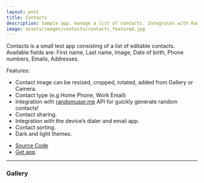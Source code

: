 ```yaml
---
layout: post
title: Contacts
description: Sample app, manage a list of contacts. Integrates with Randomuser.me API.
image: assets/images/contacts/contacts_featured.jpg
---
```


Contacts is a small test app consisting of a list of editable contacts. Available fields are: First name, Last name, Image, Date of birth, Phone numbers, Emails, Addresses. 

Features:
- Contact image can be resized, cropped, rotated, added from Gallery or Camera.
- Contact type (e.g Home Phone, Work Email)
- Integration with [randomuser.me](https://randomuser.me) API for guickly generate random contacts!
- Contact sharing.
- Integration with the device’s dialer and email app.
- Contact sorting.
- Dark and light themes.

<ul class="actions">
    <li><a target="_blank" href="https://github.com/abicelis/AndroidCodeTestAlejandroBicelis" 
    	class="button">Source Code</a></li>
    <li><a target="_blank" href="https://github.com/abicelis/AndroidCodeTestAlejandroBicelis/releases/tag/v1.0" 
    	class="button special">Get app</a></li>
</ul>

<hr class="major" />

### Gallery

<div>
    <div class="row">
        <div class="3u"><span class="image fit"><img src="{% link assets/images/contacts/contacts_1.jpg %}" alt="" /></span></div>
        <div class="3u"><span class="image fit"><img src="{% link assets/images/contacts/contacts_2.jpg %}" alt="" /></span></div>
        <div class="3u"><span class="image fit"><img src="{% link assets/images/contacts/contacts_3.jpg %}" alt="" /></span></div>
        <div class="3u$"><span class="image fit"><img src="{% link assets/images/contacts/contacts_4.jpg %}" alt="" /></span></div>
        <!-- Break -->
        <div class="3u"><span class="image fit"><img src="{% link assets/images/contacts/contacts_5.jpg %}" alt="" /></span></div>
        <div class="3u"><span class="image fit"><img src="{% link assets/images/contacts/contacts_6.jpg %}" alt="" /></span></div>
        <div class="3u"><span class="image fit"><img src="{% link assets/images/contacts/contacts_7.jpg %}" alt="" /></span></div>
        <div class="3u$"><span class="image fit"><img src="{% link assets/images/contacts/contacts_8.jpg %}" alt="" /></span></div>
    </div>
</div>